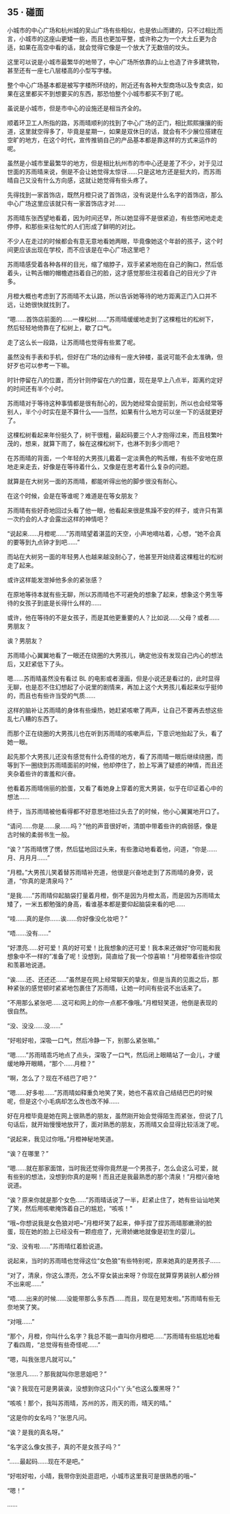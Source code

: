 ## 35 · 碰面

小城市的中心广场和杭州城的吴山广场有些相似，也是依山而建的，只不过相比而言，小城市的这座山更矮一些，而且也更加平整，或许称之为一个大土丘更为合适，如果在高空中看的话，就会觉得它像是一个放大了无数倍的坟头。

这里可以说是小城市最繁华的地带了，中心广场所依靠的山上也造了许多建筑物，甚至还有一座七八层楼高的小型写字楼。

整个中心广场基本都是被写字楼所环绕的，附近还有各种大型商场以及专卖店，如果在这里都买不到想要买的东西，那恐怕整个小城市都买不到了呢。

虽说是小城市，但是市中心的设施还是相当齐全的。

顺着环卫工人所指的路，苏雨晴顺利的找到了中心广场的正门，相比熙熙攘攘的街道，这里就空得多了，毕竟是星期一，如果是双休日的话，就会有不少展位搭建在空旷的地方，在这个时代，宣传推销自己的产品基本都是靠这样的方式来运作的呢。

虽然是小城市里最繁华的地方，但是相比杭州市的市中心还是差了不少，对于见过世面的苏雨晴来说，倒是不会让她觉得太惊讶……只是这地方还是挺大的，而苏雨晴自己又没有什么方向感，这就让她觉得有些头疼了。

先得找到一家首饰店，既然月橙只说了首饰店，没有说是什么名字的首饰店，那么中心广场这里应该就只有一家首饰店才对……

苏雨晴东张西望地看着，因为时间还早，所以她显得不是很紧迫，有些悠闲地走走停停，和那些来往匆忙的人们形成了鲜明的对比。

不少人在走过的时候都会有意无意地看她两眼，毕竟像她这个年龄的孩子，这个时间更应该出现在学校，而不应该是在中心广场这里吧？

苏雨晴感受着各种各样的目光，缩了缩脖子，双手紧紧地抱在自己的胸口，然后低着头，让鸭舌帽的帽檐遮挡着自己的脸，这才感觉那些注视着自己的目光少了许多。

月橙大概也考虑到了苏雨晴不太认路，所以告诉她等待的地方距离正门入口并不远，让她很快就找到了。

“嗯……首饰店前面的……一棵松树……”苏雨晴缓缓地走到了这棵粗壮的松树下，然后轻轻地倚靠在了松树上，歇了口气。

走了这么长一段路，让苏雨晴也觉得有些累了呢。

虽然没有手表和手机，但好在广场的边缘有一座大钟楼，虽说可能不会太准确，但好歹也可以参考一下嘛。

时针停留在八的位置，而分针则停留在六的位置，现在是早上八点半，距离约定好的时间还有半个小时。

苏雨晴对于等待这种事情都是很有耐心的，因为她经常会提前到，所以也会经常等别人，半个小时实在是不算什么——当然，如果有什么地方可以坐一下的话就更好了。

这棵松树看起来年份挺久了，树干很粗，最起码要三个人才抱得过来，而且枝繁叶茂的，想来，就算下雨了，躲在这棵松树下，也淋不到多少雨吧？

在苏雨晴的背面，一个年轻的大男孩儿戴着一定淡黄色的鸭舌帽，有些不安地在原地走来走去，好像是在等待着什么，又像是在思考着什么复杂的问题。

就算是在大树另一面的苏雨晴，都能听得出他的脚步很没有耐心。

在这个时候，会是在等谁呢？难道是在等女朋友？

苏雨晴有些好奇地回过头看了他一眼，他看起来很是焦躁不安的样子，或许只有第一次约会的人才会露出这样的神情吧？

“说起来……月橙呢……”苏雨晴望着湛蓝的天空，小声地嘀咕着，心想，“她不会真的要等到九点钟才到吧……”

而站在大树另一面的年轻男人也越来越没耐心了，他甚至开始绕着这棵粗壮的松树走了起来。

或许这样能发泄掉他多余的紧张感？

在原地等待本就有些无聊，所以苏雨晴也不可避免的想象了起来，想象这个男生等待的女孩子到底是长得什么样的……

或许，他在等待的不是女孩子，而是其他更重要的人？比如说……父母？或者……男朋友？

诶？男朋友？

苏雨晴小心翼翼地看了一眼还在绕圈的大男孩儿，确定他没有发现自己内心的想法后，又赶紧低下了头。

嗯……苏雨晴虽然没有看过 BL 的电影或者漫画，但是小说还是看过的，此时显得无聊，也是忍不住幻想起了小说里的剧情来，再加上这个大男孩儿看起来似乎挺帅的，而且也有些许当受的气质……

这样的脑补让苏雨晴的身体有些燥热，她赶紧咳嗽了两声，让自己不要再去想这些乱七八糟的东西了。

而那个正在绕圈的大男孩儿也在听到苏雨晴的咳嗽声后，下意识地抬起了头，看了她一眼。

起先那个大男孩儿还没有感觉有什么奇怪的地方，看了苏雨晴一眼后继续绕圈，而等到下一圈绕到苏雨晴面前的时候，他却停住了，脸上写满了疑惑的神情，而且还夹杂着些许的害羞和兴奋。

他看着苏雨晴俏丽的脸蛋，又看了看她身上穿着的宽大男装，似乎在印证着心中的想法……

终于，当苏雨晴被他看得都不好意思地扭过头去了的时候，他小心翼翼地开口了。

“请问……你是……泉……吗？”他的声音很好听，清朗中带着些许的病弱感，像是古时候的柔弱书生一般。

“诶？”苏雨晴愣了愣，然后猛地回过头来，有些激动地看着他，问道，“你是……月、月月月……”

“月橙。”大男孩儿笑着替苏雨晴补充道，他很是兴奋地走到了苏雨晴的身旁，说道，“你真的是清泉吗？”

“是我……”苏雨晴仰起脑袋打量着月橙，倒不是因为月橙太高，而是因为苏雨晴太矮了，一米五都勉强的身高，看谁基本都是要仰起脑袋来看的吧……

“哇……真的是你……诶……你好像没化妆吧？”

“唔……没有……”

“好漂亮……好可爱！真的好可爱！比我想象的还可爱！我本来还做好“你可能和我想象中不一样的”准备了呢！没想到，简直给了我一个惊喜嘛！”月橙带着些许惊叹和羡慕地说道。

“诶……还、还还还……”虽然是在网上经常聊天的挚友，但是当真的见面之后，那种紧张的感觉顿时紧紧地包裹住了苏雨晴，让她一时间有些说不出话来了。

“不用那么紧张吧……这可和网上的你一点都不像哦。”月橙轻笑道，他倒是表现的很自然。

“没、没没……没……”

“好啦好啦，深吸一口气，然后冷静一下，别那么紧张嘛。”

“嗯……”苏雨晴乖巧地点了点头，深吸了一口气，然后闭上眼睛站了一会儿，才缓缓地睁开眼睛，“那个……月橙？”

“啊，怎么了？现在不结巴了吧？”

“嗯……好多啦……”苏雨晴如释重负地笑了笑，她也不喜欢自己结结巴巴的时候呢，但是这个小毛病却怎么改也改不掉……

好在月橙毕竟是她在网上很熟悉的朋友，虽然刚开始会觉得陌生而紧张，但说了几句话后，就开始慢慢地放开了，面对熟悉的朋友，苏雨晴又会显得比较活泼了呢。

“说起来，我见过你哦。”月橙神秘地笑道。

“诶？在哪里？”

“嗯……就在那家面馆，当时我还觉得你竟然是一个男孩子，怎么会这么可爱，就有些别的想法，没想到你真的是啊！而且还是我最熟悉的那个清泉！”月橙兴奋地说道。

“诶？原来你就是那个女色……”苏雨晴话说了一半，赶紧止住了，她有些讪讪地笑了笑，然后用咳嗽掩饰着自己的尴尬，“咳咳！”

“哦~你想说我是女色狼对吧~”月橙坏笑了起来，伸手捏了捏苏雨晴那嫩滑的脸蛋，现在她的脸上已经没有一颗痘痘了，光滑娇嫩地就像是初生的婴儿。

“没、没有啦……”苏雨晴红着脸说道。

说起来，当时的苏雨晴也觉得这位“女色狼”有些特别呢，原来她真的是男孩子……

“对了，清泉，你这么漂亮，怎么不穿女装出来呀？你现在就算穿男装别人都分辨不出来呢……”

“唔……出来的时候……没能带那么多东西……而且，现在是短发啦。”苏雨晴有些无奈地笑了笑。

“对哦……”

“那个，月橙，你叫什么名字？我总不能一直叫你月橙吧……”苏雨晴有些尴尬地看了看四周，“总觉得有些奇怪呢……”

“嗯，叫我张思凡就可以。”

“张思凡……？那我就叫你思思姐吧？”

“诶？我现在可是男装诶，没想到你这只小“丫头”也这么腹黑呀？”

“咳咳！那个，我叫苏雨晴，苏州的苏，雨天的雨，晴天的晴。”

“这是你的女名吗？”张思凡问。

“诶？是我的真名呀。”

“名字这么像女孩子，真的不是女孩子吗？”

“……最起码……现在不是吧。”

“好啦好啦，小晴，我带你到处逛逛吧，小城市这里我可是很熟悉的哦~”

“嗯！”

……
